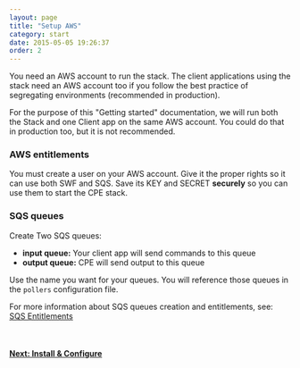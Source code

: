 ```yaml
---
layout: page
title: "Setup AWS"
category: start
date: 2015-05-05 19:26:37
order: 2
---
```


You need an AWS account to run the stack. The client applications using the stack need an AWS account too if you follow the best practice of segregating environments (recommended in production).

For the purpose of this "Getting started" documentation, we will run both the Stack and one Client app on the same AWS account. You could do that in production too, but it is not recommended.

### AWS entitlements

You must create a user on your AWS account. Give it the proper rights so it can use both SWF and SQS. Save its KEY and SECRET **securely** so you can use them to start the CPE stack.

### SQS queues

Create Two SQS queues:

   - **input queue:** Your client app will send commands to this queue
   - **output queue:** CPE will send output to this queue

Use the name you want for your queues. You will reference those queues in the `pollers` configuration file.

For more information about SQS queues creation and entitlements, see: [SQS Entitlements](/extra/sqs-entitlements.html)

<br>

<p>
<h4><a href="configure.html">Next: Install & Configure</a></h4>
</p>
